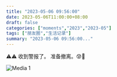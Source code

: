 ```yaml
---
title: "2023-05-06 09:56:00"
date: 2023-05-06T11:00:00+08:00
draft: false
categories: ["moments","2023","2023-05"]
tags: ["朋友圈","生活记录"]
summary: "2023-05-06 09:56:00..."
---
```


⚠⚠ 
收到警报了。
准备撤离。😰🥹
​

![Media 1](/Moments/photos/2023-05-06/202305060956000.jpg)

